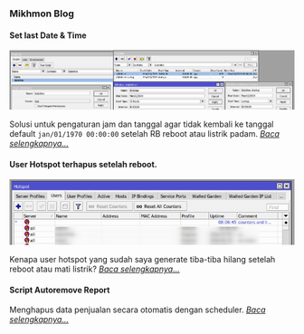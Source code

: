 ### Mikhmon Blog

#### Set last Date & Time

![](./img/setdatetime-s.png)

Solusi untuk pengaturan jam dan tanggal agar tidak kembali ke tanggal default `jan/01/1970 00:00:00` setelah RB reboot atau listrik padam. [*Baca selengkapnya...*](./?blog/set-date-time "Read more...")

#### User Hotspot terhapus setelah reboot. 

![](./img/usersmissing-s.png)

Kenapa user hotspot yang sudah saya generate tiba-tiba hilang setelah reboot atau mati listrik? [*Baca selengkapnya...*](./?blog/hotspot-users-missing "Read more...")


#### Script Autoremove Report
Menghapus data penjualan secara otomatis dengan scheduler. [*Baca selengkapnya...*](./?blog/autoremove-report "Read more...")
